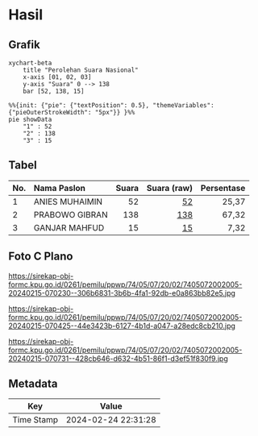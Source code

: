 # Hasil

## Grafik

```mermaid
xychart-beta
    title "Perolehan Suara Nasional"
    x-axis [01, 02, 03]
    y-axis "Suara" 0 --> 138
    bar [52, 138, 15]
```

```mermaid
%%{init: {"pie": {"textPosition": 0.5}, "themeVariables": {"pieOuterStrokeWidth": "5px"}} }%%
pie showData
    "1" : 52
    "2" : 138
    "3" : 15
```

## Tabel

| No. | Nama Paslon    | Suara | Suara (raw) | Persentase |
|:--- |:-------------- | -----:| -----------:| ----------:|
| 1   | ANIES MUHAIMIN | 52    | [52][p-1]   | 25,37      |
| 2   | PRABOWO GIBRAN | 138   | [138][p-2]  | 67,32      |
| 3   | GANJAR MAHFUD  | 15    | [15][p-3]   | 7,32       |


[p-1]: https://github.com/gigit-pemilu/pemilu-2024/blob/main/pilpres/hitung-suara/sub/74-sulawesi-tenggara/sub/05-konawe-selatan/sub/07-konda/sub/2002-puosu-jaya/sub/005-tps/sub/paslon-1.txt
[p-2]: https://github.com/gigit-pemilu/pemilu-2024/blob/main/pilpres/hitung-suara/sub/74-sulawesi-tenggara/sub/05-konawe-selatan/sub/07-konda/sub/2002-puosu-jaya/sub/005-tps/sub/paslon-2.txt
[p-3]: https://github.com/gigit-pemilu/pemilu-2024/blob/main/pilpres/hitung-suara/sub/74-sulawesi-tenggara/sub/05-konawe-selatan/sub/07-konda/sub/2002-puosu-jaya/sub/005-tps/sub/paslon-3.txt

## Foto C Plano

https://sirekap-obj-formc.kpu.go.id/0261/pemilu/ppwp/74/05/07/20/02/7405072002005-20240215-070230--306b6831-3b6b-4fa1-92db-e0a863bb82e5.jpg

https://sirekap-obj-formc.kpu.go.id/0261/pemilu/ppwp/74/05/07/20/02/7405072002005-20240215-070425--44e3423b-6127-4b1d-a047-a28edc8cb210.jpg

https://sirekap-obj-formc.kpu.go.id/0261/pemilu/ppwp/74/05/07/20/02/7405072002005-20240215-070731--428cb646-d632-4b51-86f1-d3ef51f830f9.jpg


## Metadata

| Key        | Value               |
| ---------- | ------------------- |
| Time Stamp | 2024-02-24 22:31:28 |



